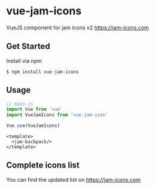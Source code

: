 # vue-jam-icons
VueJS component for jam icons v2 https://jam-icons.com

## Get Started

Install via npm

```
$ npm install vue-jam-icons
```

## Usage

``` JavaScript
// main.js
import Vue from 'vue'
import VueJamIcons from 'vue-jam-icon'

Vue.use(VueJamIcons)
```

``` JSX
<template>
  <jam-backpack/>
</template>
```

## Complete icons list

You can find the updated list on https://jam-icons.com
